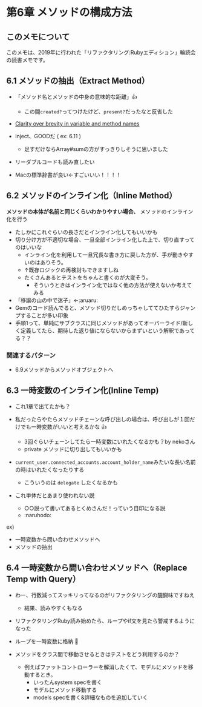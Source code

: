 # 第6章 メソッドの構成方法


## このメモについて
このメモは、2019年に行われた「リファクタリング:Rubyエディション」輪読会の読書メモです。

## 6.1 メソッドの抽出（Extract Method）
- 「メソッド名とメソッドの中身の意味的な距離」👍
  - この間`created?`ってつけたけど、`present?`だったなと反省した
-  [Clarity over brevity in variable and method names](https://signalvnoise.com/posts/3250-clarity-over-brevity-in-variable-and-method-names)

- inject、GOODだ ( ex: 6.11 )
    - 足すだけならArray#sumの方がすっきりしそうに思いました

- リーダブルコードも読み直したい
- Macの標準辞書が良い←すごいいい！！！！

## 6.2 メソッドのインライン化（Inline Method）

**メソッドの本体が名前と同じくらいわかりやすい場合、** メソッドのインライン化を行う

- たしかにこれぐらいの長さだとインライン化してもいいかも
- 切り分け方が不適切な場合、一旦全部インライン化した上で、切り直すってのはいいな
    - インライン化を利用して一旦冗長な書き方に戻した方が、手が動きやすいのはありそう。
    - ↑既存ロジックの再検討もできますしね
    - たくさんあるとテストをちゃんと書くのが大変そう。
        - そういうときはインライン化ではなく他の方法が使えないか考えてみる
- 「移譲の山の中で迷子」←:aruaru:
- Gemのコード読んでると、メソッド切りだしめっちゃしててひたすらジャンプすることが多い印象
- 手順1って、単純にサブクラスに同じメソッドがあってオーバーライド/新しく定義してたら、期待した返り値にならないからまずいという解釈であってる？？

### 関連するパターン
- 6.9メソッドからメソッドオブジェクトへ

## 6.3 一時変数のインライン化(Inline Temp)
- これ1章で出てたかも？
- 私だったらやたらメソッドチェーンな呼び出しの場合は、呼び出しが１回だけでも一時変数がいいと考えるかな  :+1:
    - 3回ぐらいチェーンしてたら一時変数にいれたくなるかも？by nekoさん
    - private メソッドに切り出してもいいかも
- `current_user.connected_accounts.account_holder_name`みたいな長い名前の時はいれたくなったりする
    - こういうのは `delegate` したくなるかも

- これ単体だとあまり使われない説
    - ○○説って書いてあるとくめさんだ！っていう目印になる説
    - :naruhodo:

ex)
- 一時変数から問い合わせメソッドへ
- メソッドの抽出

## 6.4 一時変数から問い合わせメソッドへ（Replace Temp with Query）
- わー、行数減ってスッキリってなるのがリファクタリングの醍醐味ですねえ
    - 結果、読みやすくもなる
- リファクタリングRuby読み始めたら、ループやif文を見たら警戒するようになった
- ループを一時変数に格納 :see_no_evil: 

- メソッドをクラス間で移動させるときはテストをどう利用するのか？
    - 例えばファットコントローラーを解消したくて、モデルにメソッドを移動するとき。
        - いったんsystem specを書く
        - モデルにメソッド移動する
        - models specを書く&詳細なものを追加していく
